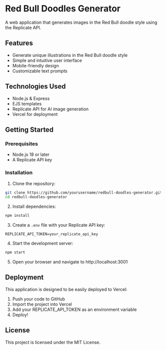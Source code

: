 # Red Bull Doodles Generator

A web application that generates images in the Red Bull doodle style using the Replicate API.

## Features

- Generate unique illustrations in the Red Bull doodle style
- Simple and intuitive user interface
- Mobile-friendly design
- Customizable text prompts

## Technologies Used

- Node.js & Express
- EJS templates
- Replicate API for AI image generation
- Vercel for deployment

## Getting Started

### Prerequisites

- Node.js 18 or later
- A Replicate API key

### Installation

1. Clone the repository:
```bash
git clone https://github.com/yourusername/redbull-doodles-generator.git
cd redbull-doodles-generator
```

2. Install dependencies:
```bash
npm install
```

3. Create a `.env` file with your Replicate API key:
```
REPLICATE_API_TOKEN=your_replicate_api_key
```

4. Start the development server:
```bash
npm start
```

5. Open your browser and navigate to http://localhost:3001

## Deployment

This application is designed to be easily deployed to Vercel:

1. Push your code to GitHub
2. Import the project into Vercel
3. Add your REPLICATE_API_TOKEN as an environment variable
4. Deploy!

## License

This project is licensed under the MIT License. 